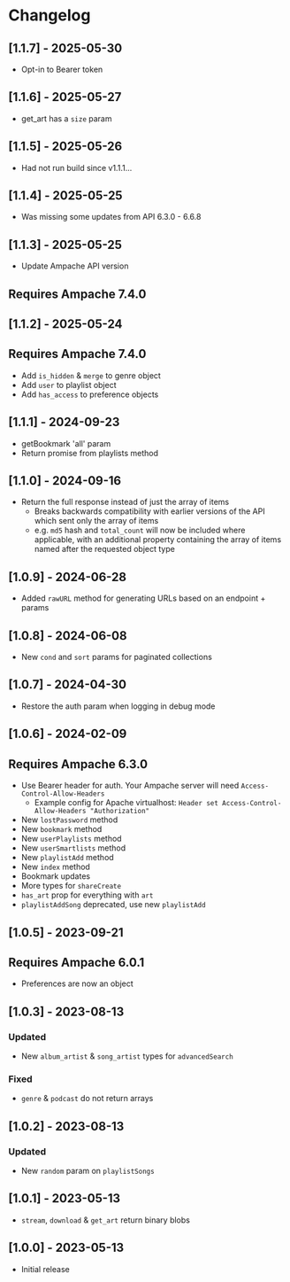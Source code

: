 # Changelog

## [1.1.7] - 2025-05-30

- Opt-in to Bearer token

## [1.1.6] - 2025-05-27

- get_art has a `size` param

## [1.1.5] - 2025-05-26

- Had not run build since v1.1.1...

## [1.1.4] - 2025-05-25

- Was missing some updates from API 6.3.0 - 6.6.8

## [1.1.3] - 2025-05-25

- Update Ampache API version

## Requires Ampache 7.4.0

## [1.1.2] - 2025-05-24

## Requires Ampache 7.4.0

- Add `is_hidden` & `merge` to genre object
- Add `user` to playlist object
- Add `has_access` to preference objects

## [1.1.1] - 2024-09-23

- getBookmark 'all' param
- Return promise from playlists method

## [1.1.0] - 2024-09-16

- Return the full response instead of just the array of items 
  - Breaks backwards compatibility with earlier versions of the API which sent only the array of items
  - e.g. `md5` hash and `total_count` will now be included where applicable, with an additional property containing the array of items named after the requested object type

## [1.0.9] - 2024-06-28

- Added `rawURL` method for generating URLs based on an endpoint + params

## [1.0.8] - 2024-06-08

- New `cond` and `sort` params for paginated collections

## [1.0.7] - 2024-04-30

- Restore the auth param when logging in debug mode

## [1.0.6] - 2024-02-09

## Requires Ampache 6.3.0

- Use Bearer header for auth. Your Ampache server will need `Access-Control-Allow-Headers`
  - Example config for Apache virtualhost: `Header set Access-Control-Allow-Headers "Authorization"`
- New `lostPassword` method
- New `bookmark` method
- New `userPlaylists` method
- New `userSmartlists` method
- New `playlistAdd` method
- New `index` method
- Bookmark updates
- More types for `shareCreate`
- `has_art` prop for everything with `art`
- `playlistAddSong` deprecated, use new `playlistAdd`

## [1.0.5] - 2023-09-21

## Requires Ampache 6.0.1

- Preferences are now an object

## [1.0.3] - 2023-08-13

### Updated

- New `album_artist` & `song_artist` types for `advancedSearch`

### Fixed

- `genre` & `podcast` do not return arrays

## [1.0.2] - 2023-08-13

### Updated

- New `random` param on `playlistSongs`

## [1.0.1] - 2023-05-13

- `stream`, `download` & `get_art` return binary blobs

## [1.0.0] - 2023-05-13

- Initial release
